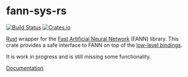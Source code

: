 # fann-sys-rs

[![Build Status](https://travis-ci.org/afck/fann-rs.svg?branch=master)](https://travis-ci.org/afck/fann-rs)
[![Crates.io](https://img.shields.io/crates/v/fann.svg?style=flat-square)](https://crates.io/crates/fann)

[Rust](http://www.rust-lang.org/) wrapper for the
[Fast Artificial Neural Network](http://leenissen.dk/fann/wp/) (FANN) library. This crate provides a
safe interface to FANN on top of the [low-level bindings](https://github.com/afck/fann-sys-rs).

It is work in progress and is still missing some functionality.

[Documentation](https://afck.github.io/docs/fann-rs/fann_sys)
